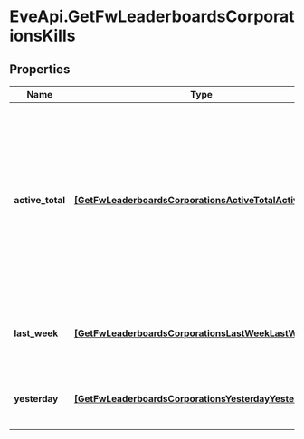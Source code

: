 # EveApi.GetFwLeaderboardsCorporationsKills

## Properties
Name | Type | Description | Notes
------------ | ------------- | ------------- | -------------
**active_total** | [**[GetFwLeaderboardsCorporationsActiveTotalActiveTotal]**](GetFwLeaderboardsCorporationsActiveTotalActiveTotal.md) | Top 10 ranking of corporations active in faction warfare by total kills. A corporation is considered \"active\" if they have participated in faction warfare in the past 14 days | 
**last_week** | [**[GetFwLeaderboardsCorporationsLastWeekLastWeek]**](GetFwLeaderboardsCorporationsLastWeekLastWeek.md) | Top 10 ranking of corporations by kills in the past week | 
**yesterday** | [**[GetFwLeaderboardsCorporationsYesterdayYesterday]**](GetFwLeaderboardsCorporationsYesterdayYesterday.md) | Top 10 ranking of corporations by kills in the past day | 



